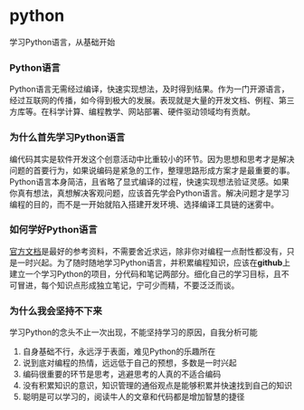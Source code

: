 python
======

学习Python语言，从基础开始

### Python语言
Python语言无需经过编译，快速实现想法，及时得到结果。作为一门开源语言，经过互联网的传播，如今得到极大的发展。表现就是大量的开发文档、例程、第三方库等。在科学计算、编程教学、网站部署、硬件驱动领域均有贡献。

### 为什么首先学习Python语言
编代码其实是软件开发这个创意活动中比重较小的环节。因为思想和思考才是解决问题的首要行为，如果说编码是紧急的工作，整理思路形成方案才是最重要的事。Python语言本身简洁，且省略了显式编译的过程，快速实现想法验证灵感。如果你真有想法，真想解决客观问题，应该首先学会Python语言。解决问题才是学习编程的目的，而不是一开始就陷入搭建开发环境、选择编译工具链的迷雾中。

### 如何学好Python语言
[官方文档](https://docs.python.org/2/tutorial/index.html)是最好的参考资料，不需要舍近求远，除非你对编程一点耐性都没有，只是一时兴起。为了随时随地学习Python语言，并积累编程知识，应该在**github**上建立一个学习Python的项目，分代码和笔记两部分。细化自己的学习目标，且不可冒进，每个知识点形成独立笔记，宁可少而精，不要泛泛而谈。

### 为什么我会坚持不下来
学习Python的念头不止一次出现，不能坚持学习的原因，自我分析可能
1. 自身基础不行，永远浮于表面，难见Python的乐趣所在
2. 说到底对编程的热情，远远低于自己的预想，多数是一时兴起
3. 编码很重要的环节是思考，逃避思考的人真的不适合编码 
4. 没有积累知识的意识，知识管理的通俗观点是能够积累并快速找到自己的知识
5. 聪明是可以学习的，阅读牛人的文章和代码都是增加智慧的捷径
